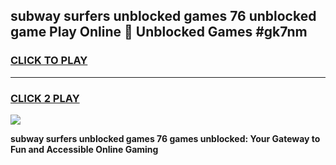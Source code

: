 
## subway surfers unblocked games 76 unblocked game Play Online 👋 Unblocked Games #gk7nm
<h3>
<a href="https://premium.freeplayer.one?title=subway_surfers_unblocked_games_76&ref=21F">CLICK TO PLAY</a></h3>
<hr>

<h3>
<a href="https://premium.freeplayer.one?title=subway_surfers_unblocked_games_76&ref=21F">CLICK 2 PLAY</a>
  
</h3>

<a href="https://premium.freeplayer.one?title=subway_surfers_unblocked_games_76&ref=21F/"><img src="https://clearcache.store/games.png"></a>


**subway surfers unblocked games 76 games unblocked: Your Gateway to Fun and Accessible Online Gaming**
